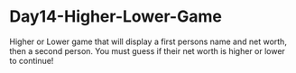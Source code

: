 # Day14-Higher-Lower-Game
Higher or Lower game that will display a first persons name and net worth, then a second person. You must guess if their net worth is higher or lower to continue!

